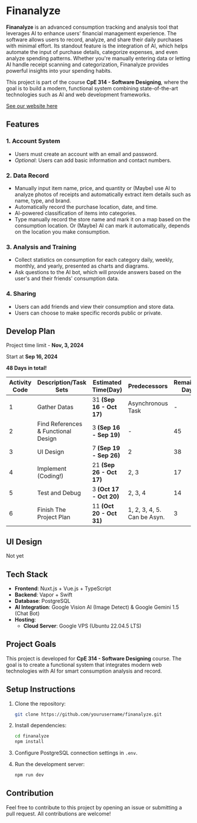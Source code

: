 # Finanalyze

**Finanalyze** is an advanced consumption tracking and analysis tool that leverages AI to enhance users' financial management experience. The software allows users to record, analyze, and share their daily purchases with minimal effort. Its standout feature is the integration of AI, which helps automate the input of purchase details, categorize expenses, and even analyze spending patterns. Whether you're manually entering data or letting AI handle receipt scanning and categorization, Finanalyze provides powerful insights into your spending habits. 

This project is part of the course **CpE 314 - Software Designing**, where the goal is to build a modern, functional system combining state-of-the-art technologies such as AI and web development frameworks.

[See our website here](https://finanalyze.inspiral.site)

## Features

### 1. Account System

- Users must create an account with an email and password.
- *Optional*: Users can add basic information and contact numbers.

### 2. Data Record

- Manually input item name, price, and quantity or (Maybe) use AI to analyze photos of receipts and automatically extract item details such as name, type, and brand.
- Automatically record the purchase location, date, and time.
- AI-powered classification of items into categories.
- Type manually record the store name and mark it on a map based on the consumption location. Or (Maybe) AI can mark it automatically, depends on the location you make consumption.

### 3. Analysis and Training

- Collect statistics on consumption for each category daily, weekly, monthly, and yearly, presented as charts and diagrams.
- Ask questions to the AI bot, which will provide answers based on the user's and their friends' consumption data.

### 4. Sharing

- Users can add friends and view their consumption and store data.
- Users can choose to make specific records public or private.



## Develop Plan

Project time limit - **Nov, 3, 2024**

Start at **Sep 16, 2024**

**48 Days in total!**

| Activity Code | Description/Task Sets               | Estimated Time(Day)      | Predecessors                | Remaining Days | Progress   |
| ------------- | ----------------------------------- | ------------------------ | --------------------------- | -------------- | ---------- |
| 1             | Gather Datas                        | 31 **(Sep 16 - Oct 17)** | Asynchronous Task           | -              | -          |
| 2             | Find References & Functional Design | 3 **(Sep 16 - Sep 19)**  | -                           | 45             | ✅ (Sep 19) |
| 3             | UI Design                           | 7 **(Sep 19 - Sep 26)**  | 2                           | 38             | ✅ (Sep 29) |
| 4             | Implement (Coding!)                 | 21 **(Sep 26 - Oct 17)** | 2, 3                        | 17             | ✅ (Oct 21) |
| 5             | Test and Debug                      | 3 **(Oct 17 - Oct 20)**  | 2, 3, 4                     | 14             | ✅ (Oct 21) |
| 6             | Finish The Project Plan             | 11 **(Oct 20 - Oct 31)** | 1, 2, 3, 4, 5. Can be Asyn. | 3              | ✅          |



## UI Design

Not yet



## Tech Stack

- **Frontend**: Nuxt.js + Vue.js + TypeScript
- **Backend**: Vapor + Swift
- **Database**: PostgreSQL
- **AI Integration**: Google Vision AI (Image Detect) & Google Gemini 1.5 (Chat Bot)
- **Hosting**:
  - **Cloud Server**: Google VPS (Ubuntu 22.04.5 LTS)



## Project Goals

This project is developed for **CpE 314 - Software Designing** course. The goal is to create a functional system that integrates modern web technologies with AI for smart consumption analysis and record.



## Setup Instructions

1. Clone the repository:

   ```bash
   git clone https://github.com/yourusername/finanalyze.git
   ```

2. Install dependencies:

   ```bash
   cd finanalyze
   npm install
   ```

3. Configure PostgreSQL connection settings in `.env`.

4. Run the development server:

   ```bash
   npm run dev
   ```

## Contribution

Feel free to contribute to this project by opening an issue or submitting a pull request. All contributions are welcome!
